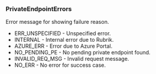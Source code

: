 ### PrivateEndpointErrors
Error message for showing failure reason.

- ERR_UNSPECIFIED - Unspecified error.
- INTERNAL - Internal error due to Rubrik.
- AZURE_ERR - Error due to Azure Portal.
- NO_PENDING_PE - No pending private endpoint found.
- INVALID_REQ_MSG - Invalid request message.
- NO_ERR - No error for success case.
